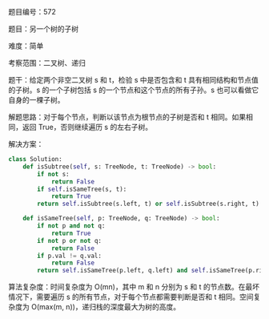 题目编号：572

题目：另一个树的子树

难度：简单

考察范围：二叉树、递归

题干：给定两个非空二叉树 s 和 t，检验 s 中是否包含和 t 具有相同结构和节点值的子树。s 的一个子树包括 s 的一个节点和这个节点的所有子孙。s 也可以看做它自身的一棵子树。

解题思路：对于每个节点，判断以该节点为根节点的子树是否和 t 相同。如果相同，返回 True，否则继续遍历 s 的左右子树。

解决方案：

```python
class Solution:
    def isSubtree(self, s: TreeNode, t: TreeNode) -> bool:
        if not s:
            return False
        if self.isSameTree(s, t):
            return True
        return self.isSubtree(s.left, t) or self.isSubtree(s.right, t)

    def isSameTree(self, p: TreeNode, q: TreeNode) -> bool:
        if not p and not q:
            return True
        if not p or not q:
            return False
        if p.val != q.val:
            return False
        return self.isSameTree(p.left, q.left) and self.isSameTree(p.right, q.right)
```

算法复杂度：时间复杂度为 O(mn)，其中 m 和 n 分别为 s 和 t 的节点数。在最坏情况下，需要遍历 s 的所有节点，对于每个节点都需要判断是否和 t 相同。空间复杂度为 O(max(m, n))，递归栈的深度最大为树的高度。